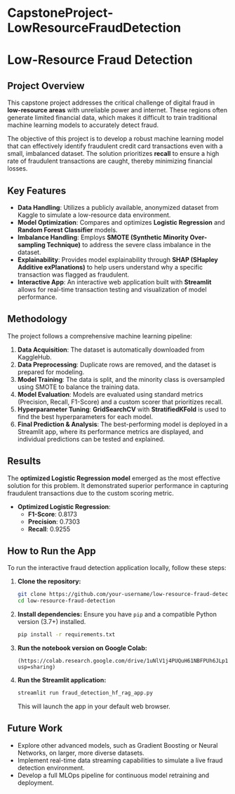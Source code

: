 # CapstoneProject-LowResourceFraudDetection

# Low-Resource Fraud Detection

## Project Overview

This capstone project addresses the critical challenge of digital fraud in **low-resource areas** with unreliable power and internet. These regions often generate limited financial data, which makes it difficult to train traditional machine learning models to accurately detect fraud.

The objective of this project is to develop a robust machine learning model that can effectively identify fraudulent credit card transactions even with a small, imbalanced dataset. The solution prioritizes **recall** to ensure a high rate of fraudulent transactions are caught, thereby minimizing financial losses.

## Key Features

  * **Data Handling**: Utilizes a publicly available, anonymized dataset from Kaggle to simulate a low-resource data environment.
  * **Model Optimization**: Compares and optimizes **Logistic Regression** and **Random Forest Classifier** models.
  * **Imbalance Handling**: Employs **SMOTE (Synthetic Minority Over-sampling Technique)** to address the severe class imbalance in the dataset.
  * **Explainability**: Provides model explainability through **SHAP (SHapley Additive exPlanations)** to help users understand why a specific transaction was flagged as fraudulent.
  * **Interactive App**: An interactive web application built with **Streamlit** allows for real-time transaction testing and visualization of model performance.

## Methodology

The project follows a comprehensive machine learning pipeline:

1.  **Data Acquisition**: The dataset is automatically downloaded from KaggleHub.
2.  **Data Preprocessing**: Duplicate rows are removed, and the dataset is prepared for modeling.
3.  **Model Training**: The data is split, and the minority class is oversampled using SMOTE to balance the training data.
4.  **Model Evaluation**: Models are evaluated using standard metrics (Precision, Recall, F1-Score) and a custom scorer that prioritizes recall.
5.  **Hyperparameter Tuning**: **GridSearchCV** with **StratifiedKFold** is used to find the best hyperparameters for each model.
6.  **Final Prediction & Analysis**: The best-performing model is deployed in a Streamlit app, where its performance metrics are displayed, and individual predictions can be tested and explained.

## Results

The **optimized Logistic Regression model** emerged as the most effective solution for this problem. It demonstrated superior performance in capturing fraudulent transactions due to the custom scoring metric.

  * **Optimized Logistic Regression**:
      * **F1-Score**: 0.8173
      * **Precision**: 0.7303
      * **Recall**: 0.9255

## How to Run the App

To run the interactive fraud detection application locally, follow these steps:

1.  **Clone the repository:**
    ```bash
    git clone https://github.com/your-username/low-resource-fraud-detection.git
    cd low-resource-fraud-detection
    ```
2.  **Install dependencies:**
    Ensure you have `pip` and a compatible Python version (3.7+) installed.
    ```bash
    pip install -r requirements.txt
    ```
3.  **Run the notebook version on Google Colab:**
    ```
    (https://colab.research.google.com/drive/1uNlV1j4PUQuH61NBFPUh6JLp1nNQuU3L?usp=sharing)
    ```

4.  **Run the Streamlit application:**
    ```bash
    streamlit run fraud_detection_hf_rag_app.py
    ```
    This will launch the app in your default web browser.
   
    

   

## Future Work

  * Explore other advanced models, such as Gradient Boosting or Neural Networks, on larger, more diverse datasets.
  * Implement real-time data streaming capabilities to simulate a live fraud detection environment.
  * Develop a full MLOps pipeline for continuous model retraining and deployment.
